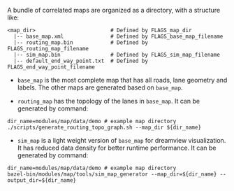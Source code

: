 A bundle of correlated maps are organized as a directory, with a structure like:

```
<map_dir>                        # Defined by FLAGS_map_dir
  |-- base_map.xml               # Defined by FLAGS_base_map_filename
  |-- routing_map.bin            # Defined by FLAGS_routing_map_filename
  |-- sim_map.bin                # Defined by FLAGS_sim_map_filename
  |-- default_end_way_point.txt  # Defined by FLAGS_end_way_point_filename
```

- `base_map` is the most complete map that has all roads, lane geometry and labels. The other maps are generated based on `base_map`.

- `routing_map` has the topology of the lanes in `base_map`. It can be generated by command:

```
dir_name=modules/map/data/demo # example map directory
./scripts/generate_routing_topo_graph.sh --map_dir ${dir_name}
```

- `sim_map` is a light weight version of `base_map` for dreamview visualization. It has reduced data density for better runtime performance. It can be generated by command:

```
dir_name=modules/map/data/demo # example map directory
bazel-bin/modules/map/tools/sim_map_generator --map_dir=${dir_name} --output_dir=${dir_name}
```
